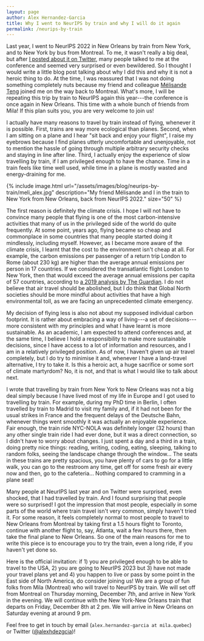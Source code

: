 ```yaml
---
layout: page
author: Alex Hernandez-Garcia
title: Why I went to NeurIPS by train and why I will do it again
permalink: /neurips-by-train
---
```

Last year, I went to NeurIPS 2022 in New Orleans by train from New York, and to New York by bus from Montreal. To me, it wasn't really a big deal, but after [I posted about it on Twitter](https://x.com/alexhdezgcia/status/1596008843536105472?s=20), many people talked to me at the conference and seemed very surprised or even bewildered. So I thought I would write a little blog post talking about why I did this and why it is not a heroic thing to do. At the time, I was reassured that I was not doing something completely nuts because my friend and colleague [Mélisande Teng](https://melisandeteng.github.io/) joined me on the way back to Montreal. What's more, I will be repeating this trip by train to NeurIPS again this year---the conference is once again in New Orleans. This time with a whole bunch of friends from Mila! If this plan suits you, you are very welcome to join us!

I actually have many reasons to travel by train instead of flying, whenever it is possible. First, trains are way more ecological than planes. Second, when I am sitting on a plane and I hear "sit back and enjoy your flight", I raise my eyebrows because I find planes utterly uncomfortable and unenjoyable, not to mention the hassle of going through multiple arbitrary security checks and staying in line after line. Third, I actually enjoy the experience of slow travelling by train, if I am privileged enough to have the chance. Time in a train feels like time well used, while time in a plane is mostly wasted and energy-draining for me.

{% include image.html url="/assets/images/blog/neurips-by-train/meli_alex.jpg" description="My friend Mélisande and I in the train to New York from New Orleans, back from NeurIPS 2022." size="50" %}

The first reason is definitely the climate crisis. I hope I will not have to convince many people that flying is one of the most carbon-intensive activities that many of us in the privileged side of the world do quite frequently. At some point, years ago, flying became so cheap and commonplace in some countries that many people started doing it mindlessly, including myself. However, as I became more aware of the climate crisis, I learnt that the cost to the environment isn't cheap at all. For example, the carbon emissions per passenger of a return trip London to Rome (about 230 kg) are higher than the average annual emissions per person in 17 countries. If we considered the transatlantic flight London to New York, then that would exceed the average annual emissions per capita of 57 countries, according to [a 2019 analysis by The Guardian](https://www.theguardian.com/environment/ng-interactive/2019/jul/19/carbon-calculator-how-taking-one-flight-emits-as-much-as-many-people-do-in-a-year). I do not believe that air travel should be abolished, but I do think that Global North societies should be more mindful about activities that have a high environmental toll, as we are facing an unprecedented climate emergency.

My decision of flying less is also not about my supposed individual carbon footprint. It is rather about embracing a way of living---a set of decisions---more consistent with my principles and what I have learnt is more sustainable. As an academic, I am expected to attend conferences and, at the same time, I believe I hold a responsibility to make more sustainable decisions, since I have access to a lot of information and resources, and I am in a relatively privileged position. As of now, I haven't given up air travel completely, but I do try to minimise it and, whenever I have a land-travel alternative, I try to take it. Is this a heroic act, a huge sacrifice or some sort of climate martyrdom? No, it is not, and that is what I would like to talk about next.

I wrote that travelling by train from New York to New Orleans was not a big deal simply because I have lived most of my life in Europe and I got used to travelling by train. For example, during my PhD time in Berlin, I often travelled by train to Madrid to visit my family and, if it had not been for the usual strikes in France and the frequent delays of the Deutsche Bahn, whenever things went smoothly it was actually an enjoyable experience. Fair enough, the train ride NYC-NOLA was definitely longer (32 hours) than any other single train ride I had ever done, but it was a direct connection, so I didn't have to worry about changes. I just spent a day and a third in a train, doing pretty nice things: reading, writing, coding, eating, sleeping, talking to random folks, seeing the landscape change through the window... The seats in these trains are pretty spacious, you have plenty of cars to go for a little walk, you can go to the restroom any time, get off for some fresh air every now and then, go to the cafeteria... Nothing compared to cramming in a plane seat!

Many people at NeurIPS last year and on Twitter were surprised, even shocked, that I had travelled by train. And I found surprising that people were so surprised! I got the impression that most people, especially in some parts of the world where train travel isn't very common, simply haven't tried it. For some reason, it feels completely normal to most people to travel to New Orleans from Montreal by taking first a 1.5 hours flight to Toronto, continue with another flight to, say, Atlanta, wait a few hours there, then take the final plane to New Orleans. So one of the main reasons for me to write this piece is to encourage you to try the train, even a long ride, if you haven't yet done so.

Here is the official invitation: if 1) you are privileged enough to be able to travel to the USA, 2) you are going to NeurIPS 2023 but 3) have not made your travel plans yet and 4) you happen to live or pass by some point in the East side of North America, do consider joining us! We are a group of fun folks from Mila (Montreal) who will travel to NeurIPS by train. We will set off from Montreal on Thursday morning, December 7th, and arrive in New York in the evening. We will continue with the New York-New Orleans train that departs on Friday, December 8th at 2 pm. We will arrive in New Orleans on Saturday evening at around 9 pm. 

Feel free to get in touch by email (`alex.hernandez-garcia at mila.quebec`) or Twitter ([@alexhdezgcia](https://twitter.com/alexhdezgcia))!
